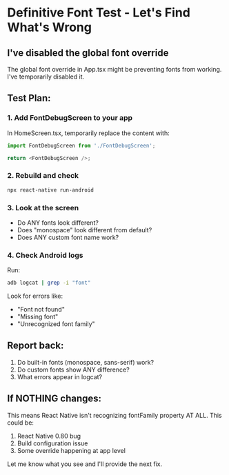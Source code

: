 # Definitive Font Test - Let's Find What's Wrong

## I've disabled the global font override

The global font override in App.tsx might be preventing fonts from working. I've temporarily disabled it.

## Test Plan:

### 1. Add FontDebugScreen to your app

In HomeScreen.tsx, temporarily replace the content with:
```typescript
import FontDebugScreen from './FontDebugScreen';

return <FontDebugScreen />;
```

### 2. Rebuild and check

```bash
npx react-native run-android
```

### 3. Look at the screen

- Do ANY fonts look different?
- Does "monospace" look different from default?
- Does ANY custom font name work?

### 4. Check Android logs

Run:
```bash
adb logcat | grep -i "font"
```

Look for errors like:
- "Font not found"
- "Missing font"
- "Unrecognized font family"

## Report back:

1. Do built-in fonts (monospace, sans-serif) work?
2. Do custom fonts show ANY difference?
3. What errors appear in logcat?

## If NOTHING changes:

This means React Native isn't recognizing fontFamily property AT ALL. This could be:
1. React Native 0.80 bug
2. Build configuration issue
3. Some override happening at app level

Let me know what you see and I'll provide the next fix.
